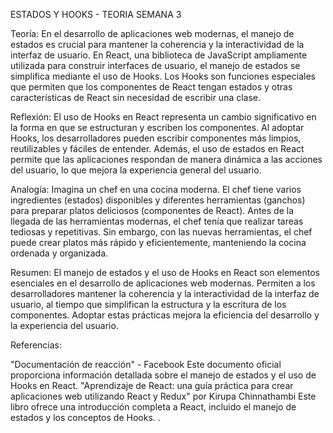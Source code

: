 
ESTADOS Y HOOKS - TEORIA SEMANA 3


Teoría: 
En el desarrollo de aplicaciones web modernas, el manejo de estados es crucial para mantener la coherencia y la interactividad de la interfaz de usuario. En React, una biblioteca de JavaScript ampliamente utilizada para construir interfaces de usuario, el manejo de estados se simplifica mediante el uso de Hooks. Los Hooks son funciones especiales que permiten que los componentes de React tengan estados y otras características de React sin necesidad de escribir una clase.

Reflexión: 
El uso de Hooks en React representa un cambio significativo en la forma en que se estructuran y escriben los componentes. Al adoptar Hooks, los desarrolladores pueden escribir componentes más limpios, reutilizables y fáciles de entender. Además, el uso de estados en React permite que las aplicaciones respondan de manera dinámica a las acciones del usuario, lo que mejora la experiencia general del usuario.

Analogía: 
Imagina un chef en una cocina moderna. El chef tiene varios ingredientes (estados) disponibles y diferentes herramientas (ganchos) para preparar platos deliciosos (componentes de React). Antes de la llegada de las herramientas modernas, el chef tenía que realizar tareas tediosas y repetitivas. Sin embargo, con las nuevas herramientas, el chef puede crear platos más rápido y eficientemente, manteniendo la cocina ordenada y organizada.

Resumen: 
El manejo de estados y el uso de Hooks en React son elementos esenciales en el desarrollo de aplicaciones web modernas. Permiten a los desarrolladores mantener la coherencia y la interactividad de la interfaz de usuario, al tiempo que simplifican la estructura y la escritura de los componentes. Adoptar estas prácticas mejora la eficiencia del desarrollo y la experiencia del usuario.

Referencias:

"Documentación de reacción" - Facebook
Este documento oficial proporciona información detallada sobre el manejo de estados y el uso de Hooks en React.
"Aprendizaje de React: una guía práctica para crear aplicaciones web utilizando React y Redux" por Kirupa Chinnathambi
Este libro ofrece una introducción completa a React, incluido el manejo de estados y los conceptos de Hooks.
.